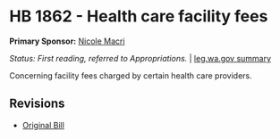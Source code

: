 # HB 1862 - Health care facility fees
**Primary Sponsor:** [Nicole Macri](/person/leg/nicole.macri.md)

*Status: First reading, referred to Appropriations.* | [leg.wa.gov summary](https://app.leg.wa.gov/billsummary?BillNumber=1862&Year=2021)

Concerning facility fees charged by certain health care providers.

## Revisions
* [Original Bill](1/)